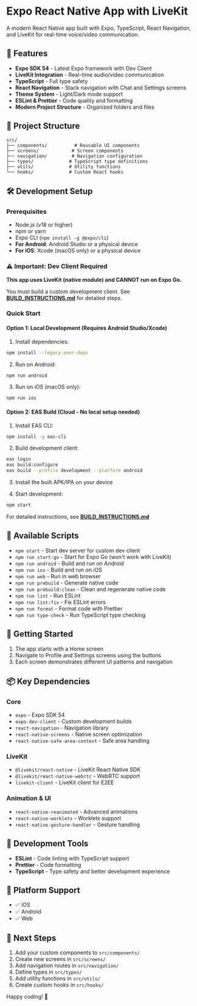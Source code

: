 # Expo React Native App with LiveKit

A modern React Native app built with Expo, TypeScript, React Navigation, and LiveKit for real-time voice/video communication.

## 🚀 Features

- **Expo SDK 54** - Latest Expo framework with Dev Client
- **LiveKit Integration** - Real-time audio/video communication
- **TypeScript** - Full type safety
- **React Navigation** - Stack navigation with Chat and Settings screens
- **Theme System** - Light/Dark mode support
- **ESLint & Prettier** - Code quality and formatting
- **Modern Project Structure** - Organized folders and files

## 📁 Project Structure

```
src/
├── components/          # Reusable UI components
├── screens/            # Screen components
├── navigation/         # Navigation configuration
├── types/             # TypeScript type definitions
├── utils/             # Utility functions
└── hooks/             # Custom React hooks
```

## 🛠️ Development Setup

### Prerequisites

- Node.js (v18 or higher)
- npm or yarn
- Expo CLI (`npm install -g @expo/cli`)
- **For Android**: Android Studio or a physical device
- **For iOS**: Xcode (macOS only) or a physical device

### ⚠️ Important: Dev Client Required

**This app uses LiveKit (native module) and CANNOT run on Expo Go.**

You must build a custom development client. See **[BUILD_INSTRUCTIONS.md](./BUILD_INSTRUCTIONS.md)** for detailed steps.

### Quick Start

#### Option 1: Local Development (Requires Android Studio/Xcode)

1. Install dependencies:
```bash
npm install --legacy-peer-deps
```

2. Run on Android:
```bash
npm run android
```

3. Run on iOS (macOS only):
```bash
npm run ios
```

#### Option 2: EAS Build (Cloud - No local setup needed)

1. Install EAS CLI:
```bash
npm install -g eas-cli
```

2. Build development client:
```bash
eas login
eas build:configure
eas build --profile development --platform android
```

3. Install the built APK/IPA on your device

4. Start development:
```bash
npm start
```

For detailed instructions, see **[BUILD_INSTRUCTIONS.md](./BUILD_INSTRUCTIONS.md)**

## 📱 Available Scripts

- `npm start` - Start dev server for custom dev client
- `npm run start:go` - Start for Expo Go (won't work with LiveKit)
- `npm run android` - Build and run on Android
- `npm run ios` - Build and run on iOS
- `npm run web` - Run in web browser
- `npm run prebuild` - Generate native code
- `npm run prebuild:clean` - Clean and regenerate native code
- `npm run lint` - Run ESLint
- `npm run lint:fix` - Fix ESLint errors
- `npm run format` - Format code with Prettier
- `npm run type-check` - Run TypeScript type checking

## 🎯 Getting Started

1. The app starts with a Home screen
2. Navigate to Profile and Settings screens using the buttons
3. Each screen demonstrates different UI patterns and navigation

## 📦 Key Dependencies

### Core
- `expo` - Expo SDK 54
- `expo-dev-client` - Custom development builds
- `react-navigation` - Navigation library
- `react-native-screens` - Native screen optimization
- `react-native-safe-area-context` - Safe area handling

### LiveKit
- `@livekit/react-native` - LiveKit React Native SDK
- `@livekit/react-native-webrtc` - WebRTC support
- `livekit-client` - LiveKit client for E2EE

### Animation & UI
- `react-native-reanimated` - Advanced animations
- `react-native-worklets` - Worklets support
- `react-native-gesture-handler` - Gesture handling

## 🔧 Development Tools

- **ESLint** - Code linting with TypeScript support
- **Prettier** - Code formatting
- **TypeScript** - Type safety and better development experience

## 📱 Platform Support

- ✅ iOS
- ✅ Android
- ✅ Web

## 🚀 Next Steps

1. Add your custom components to `src/components/`
2. Create new screens in `src/screens/`
3. Add navigation routes in `src/navigation/`
4. Define types in `src/types/`
5. Add utility functions in `src/utils/`
6. Create custom hooks in `src/hooks/`

Happy coding! 🎉
